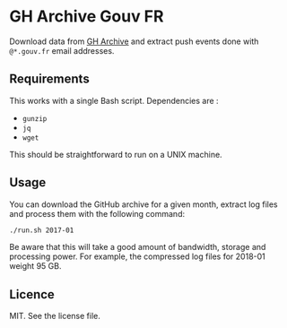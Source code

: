 # GH Archive Gouv FR
Download data from [GH Archive](https://www.gharchive.org) and extract push events done with `@*.gouv.fr` email addresses.

## Requirements
This works with a single Bash script. Dependencies are :
- `gunzip`
- `jq`
- `wget`

This should be straightforward to run on a UNIX machine.

## Usage
You can download the GitHub archive for a given month, extract log files and process them with the following command:

```sh
./run.sh 2017-01
```

Be aware that this will take a good amount of bandwidth, storage and processing power. For example, the compressed log files for 2018-01 weight 95 GB.

## Licence
MIT. See the license file.
